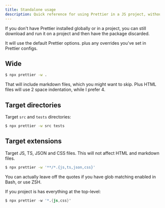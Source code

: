 ```yaml
---
title: Standalone usage
description: Quick reference for using Prettier in a JS project, without installing it
---
```


If you don't have Prettier installed globally or in a project, you can still download and run it on a project and then have the package discarded.

It will use the default Prettier options. plus any overrides you've set in Prettier configs.


## Wide

```sh
$ npx prettier -w .
```

That will include markdown files, which you might want to skip. Plus HTML files will use 2 space indentation, while I prefer 4.


## Target directories

Target `src` and `tests` directories:

```sh
$ npx prettier -w src tests
```


## Target extensions

Target JS, TS, JSON and CSS files. This will not affect HTML and markdown files.

```sh
$ npx prettier -w '**/*.{js,ts,json,css}'
```

You can actually leave off the quotes if you have glob matching enabled in Bash, or use ZSH.


If you project is has everything at the top-level:

```s
$ npx prettier -w '*.{js,css}'
```

